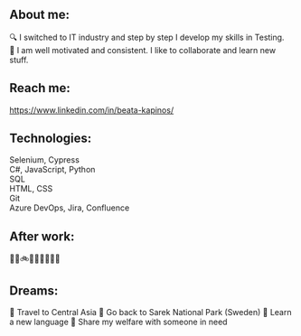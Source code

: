 ## About me:
🔍 I switched to IT industry and step by step I develop my skills in Testing. <br />
🌱 I am well motivated and consistent. I like to collaborate and learn new stuff.
## Reach me:
https://www.linkedin.com/in/beata-kapinos/
## Technologies:
Selenium, Cypress <br />
C#, JavaScript, Python <br />
SQL <br />
HTML, CSS <br />
Git <br />
Azure DevOps, Jira, Confluence <br />

## After work: 
👩‍🍳🚲🥊🧘🏻‍♀️🌄🐱
## Dreams: 
🎯 Travel to Central Asia
🎯 Go back to Sarek National Park (Sweden)
🎯 Learn a new language
🎯 Share my welfare with someone in need
